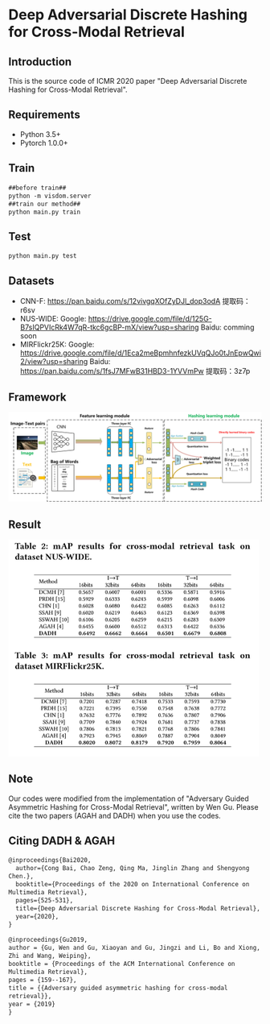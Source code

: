 # Deep Adversarial Discrete Hashing for Cross-Modal Retrieval

## Introduction

This is the source code of ICMR 2020 paper "Deep Adversarial Discrete Hashing for Cross-Modal Retrieval".

## Requirements

- Python 3.5+
- Pytorch 1.0.0+

##  Train

```shell
##before train##
python -m visdom.server
##train our method##
python main.py train
```

## Test

```shell
python main.py test
```

## Datasets
- CNN-F: https://pan.baidu.com/s/12vivgqXOfZyDJl_dop3odA  提取码：r6sv 
- NUS-WIDE: 
           Google: https://drive.google.com/file/d/125G-B7sIQPVIcRk4W7qR-tkc6gcBP-mX/view?usp=sharing
           Baidu: comming soon
- MIRFlickr25K: 
           Google: https://drive.google.com/file/d/1Eca2meBpmhnfezkUVqQJo0tJnEpwQwi2/view?usp=sharing
           Baidu: https://pan.baidu.com/s/1fsJ7MFwB31HBD3-1YVVmPw 提取码：3z7p

## Framework

![framework](framework.png)

## Result

<img src="result.png" style="zoom: 67%;" />

## Note

Our codes were modified from the implementation of "Adversary Guided Asymmetric Hashing for Cross-Modal Retrieval", written by Wen Gu. Please cite the  two papers (AGAH and DADH) when you use the codes.

## Citing DADH & AGAH

```
@inproceedings{Bai2020,
  author={Cong Bai, Chao Zeng, Qing Ma, Jinglin Zhang and Shengyong Chen.},
  booktitle={Proceedings of the 2020 on International Conference on Multimedia Retrieval},
  pages={525-531},
  title={Deep Adversarial Discrete Hashing for Cross-Modal Retrieval},
  year={2020},
}
```
```
@inproceedings{Gu2019,
author = {Gu, Wen and Gu, Xiaoyan and Gu, Jingzi and Li, Bo and Xiong, Zhi and Wang, Weiping},
booktitle = {Proceedings of the ACM International Conference on Multimedia Retrieval},
pages = {159--167},
title = {{Adversary guided asymmetric hashing for cross-modal retrieval}},
year = {2019}
}
```
